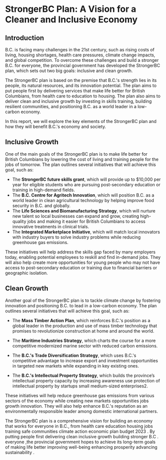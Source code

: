 # StrongerBC Plan: A Vision for a Cleaner and Inclusive Economy

## Introduction
B.C. is facing many challenges in the 21st century, such as rising costs of living, housing shortages, health care pressures, climate change impacts, and global competition. To overcome these challenges and build a stronger B.C. for everyone, the provincial government has developed the StrongerBC plan, which sets out two big goals: inclusive and clean growth.

The StrongerBC plan is based on the premise that B.C.'s strength lies in its people, its natural resources, and its innovation potential. The plan aims to put people first by delivering services that make life better for British Columbians, from health care to education to housing. The plan also aims to deliver clean and inclusive growth by investing in skills training, building resilient communities, and positioning B.C. as a world leader in a low-carbon economy.

In this report, we will explore the key elements of the StrongerBC plan and how they will benefit B.C.'s economy and society.

## Inclusive Growth
One of the main goals of the StrongerBC plan is to make life better for British Columbians by lowering the cost of living and training people for the jobs of tomorrow. The plan outlines several initiatives that will achieve this goal, such as:

* The **StrongerBC future skills grant**, which will provide up to $10,000 per year for eligible students who are pursuing post-secondary education or training in high-demand fields.
* The **B.C. Centre for Agritech Innovation**, which will position B.C. as a world leader in clean agricultural technology by helping improve food security in B.C. and globally.
* The **Life Sciences and Biomanufacturing Strategy**, which will nurture new talent so local businesses can expand and grow, creating high-quality jobs and making it easier for British Columbians to access innovative treatments in clinical trials.
* The **Integrated Marketplace Initiative**, which will match local innovators with industry buyers to solve industry problems while reducing greenhouse gas emissions.

These initiatives will help address the skills gap faced by many employers today, enabling potential employees to reskill and find in-demand jobs. They will also help create more opportunities for young people who may not have access to post-secondary education or training due to financial barriers or geographic isolation.

## Clean Growth
Another goal of the StrongerBC plan is to tackle climate change by fostering innovation and positioning B.C. to lead in a low-carbon economy. The plan outlines several initiatives that will achieve this goal, such as:

* The **Mass Timber Action Plan**, which reinforces B.C.'s position as a global leader in the production and use of mass timber technology that promises to revolutionize construction at home and around the world.

* The **Maritime Industries Strategy**, which charts the course for a more competitive modernized marine sector with reduced carbon emissions.

* The **B.C.'s Trade Diversification Strategy**, which uses B.C.'s competitive advantage to increase export and investment opportunities in targeted new markets while expanding in key existing ones.

* The **B.C.'s Intellectual Property Strategy**, which builds the province’s intellectual property capacity by increasing awareness use protection of intellectual property by startups small medium-sized enterprises2.

These initiatives will help reduce greenhouse gas emissions from various sectors of the economy while creating new markets opportunities jobs growth innovation. They will also help enhance B.C.'s reputation as an environmentally responsible leader among domestic international partners.

The StrongerBC plan is a comprehensive vision for building an economy that works for everyone in B.C., from health care education housing jobs training safe communities climate action economic plan budget 2023 . By putting people first delivering clean inclusive growth building stronger B.C . everyone ,the provincial government hopes to achieve its long-term goals of making life better improving well-being enhancing prosperity advancing sustainability .
